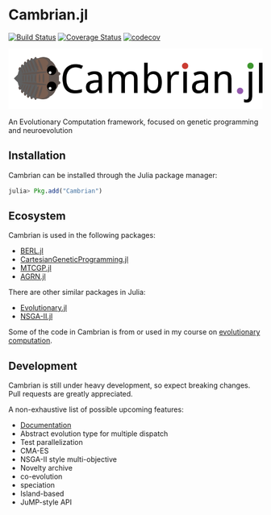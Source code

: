 # Cambrian.jl

[![Build Status](https://travis-ci.org/d9w/Cambrian.jl.svg?branch=master)](https://travis-ci.org/d9w/Cambrian.jl) [![Coverage Status](https://coveralls.io/repos/d9w/Cambrian.jl/badge.svg?branch=master)](https://coveralls.io/r/d9w/Cambrian.jl?branch=master) [![codecov](https://codecov.io/gh/d9w/Cambrian.jl/branch/master/graph/badge.svg)](https://codecov.io/gh/d9w/Cambrian.jl)

<img src="imgs/logo.png" width="800px" height="auto">

An Evolutionary Computation framework, focused on genetic programming and neuroevolution

## Installation

Cambrian can be installed through the Julia package manager:

```julia
julia> Pkg.add("Cambrian")
```

## Ecosystem

Cambrian is used in the following packages:
+ [BERL.jl](https://github.com/d9w/BERL.jl)
+ [CartesianGeneticProgramming.jl](https://github.com/d9w/CartesianGeneticProgramming.jl)
+ [MTCGP.jl](https://github.com/d9w/MTCGP.jl)
+ [AGRN.jl](https://github.com/d9w/AGRN.jl)

There are other similar packages in Julia:
+ [Evolutionary.jl](https://github.com/wildart/Evolutionary.jl)
+ [NSGA-II.jl](https://github.com/gsoleilhac/NSGAII.jl/)

Some of the code in Cambrian is from or used in my course on [evolutionary computation](https://github.com/d9w/evolution).

## Development

Cambrian is still under heavy development, so expect breaking changes. Pull
requests are greatly appreciated.

A non-exhaustive list of possible upcoming features:
+ [Documentation](https://github.com/JuliaDocs/Documenter.jl)
+ Abstract evolution type for multiple dispatch
+ Test parallelization
+ CMA-ES
+ NSGA-II style multi-objective
+ Novelty archive
+ co-evolution
+ speciation
+ Island-based
+ JuMP-style API
